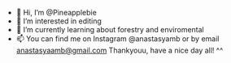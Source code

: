 - 👋 Hi, I’m @Pineapplebie
- 👀 I’m interested in editing
- 🌱 I’m currently learning about forestry and enviromental
- 📫 You can find me on Instagram @anastasyamb or by email anastasyaamb@gmail.com
Thankyouu, have a nice day all! ^^
